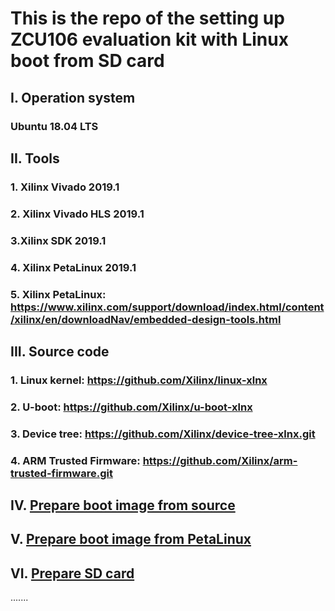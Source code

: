 # This is the repo of the setting up ZCU106 evaluation kit with Linux boot from SD card

## I. Operation system

### Ubuntu 18.04 LTS

## II. Tools
  ### 1. Xilinx Vivado 2019.1

  ### 2. Xilinx Vivado HLS 2019.1

  ### 3.Xilinx SDK 2019.1

  ### 4. Xilinx PetaLinux 2019.1

  ### 5. Xilinx PetaLinux: https://www.xilinx.com/support/download/index.html/content/xilinx/en/downloadNav/embedded-design-tools.html

## III. Source code

  ### 1. Linux kernel: https://github.com/Xilinx/linux-xlnx

  ### 2. U-boot: https://github.com/Xilinx/u-boot-xlnx

  ### 3. Device tree: https://github.com/Xilinx/device-tree-xlnx.git

  ### 4. ARM Trusted Firmware: https://github.com/Xilinx/arm-trusted-firmware.git

## IV. [Prepare boot image from source](https://github.com/wincle626/ZCU106_Setup/blob/master/docs/imagefromsource.md)

## V. [Prepare boot image from PetaLinux](https://github.com/wincle626/ZCU106_Setup/blob/master/docs/imagefrompetalinux.md)

## VI. [Prepare SD card](https://github.com/wincle626/ZCU106_Setup/blob/master/docs/preparesdcard.md)

.......
